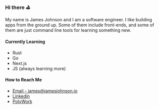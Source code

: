 ### Hi there ⛳️

My name is James Johnson and I am a software engineer. I like building apps from the ground up. Some of them include front-ends, and some of them are just command line tools for learning something new. 

#### Currently Learning

* Rust
* Go
* Next.js
* JS (always learning more)

#### How to Reach Me

* [Email - james@jamesjohnson.io](mailto:james@jamesjohnson.io)
* [Linkedin](https://www.linkedin.com/in/jamesjjjohnson)
* [PolyWork](https://www.polywork.com/jamesj)

<!--
**JamesJ0717/JamesJ0717** is a ✨ _special_ ✨ repository because its `README.md` (this file) appears on your GitHub profile.

Here are some ideas to get you started:

- 🔭 I’m currently working on ...
- 🌱 I’m currently learning ...
- 👯 I’m looking to collaborate on ...
- 🤔 I’m looking for help with ...
- 💬 Ask me about ...
- 📫 How to reach me: ...
- 😄 Pronouns: ...
- ⚡ Fun fact: ...
-->
